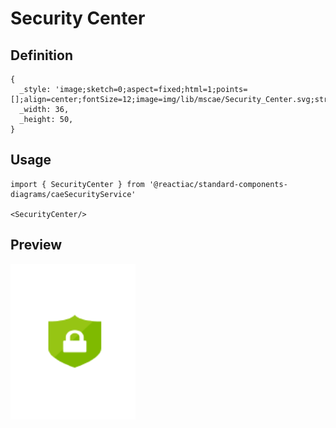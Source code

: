 # Security Center

## Definition

```
{
  _style: 'image;sketch=0;aspect=fixed;html=1;points=[];align=center;fontSize=12;image=img/lib/mscae/Security_Center.svg;strokeColor=none;',
  _width: 36,
  _height: 50,
}
```

## Usage

```
import { SecurityCenter } from '@reactiac/standard-components-diagrams/caeSecurityService'

<SecurityCenter/>
```

## Preview

<img src="./security-center.png" width="200"/>
